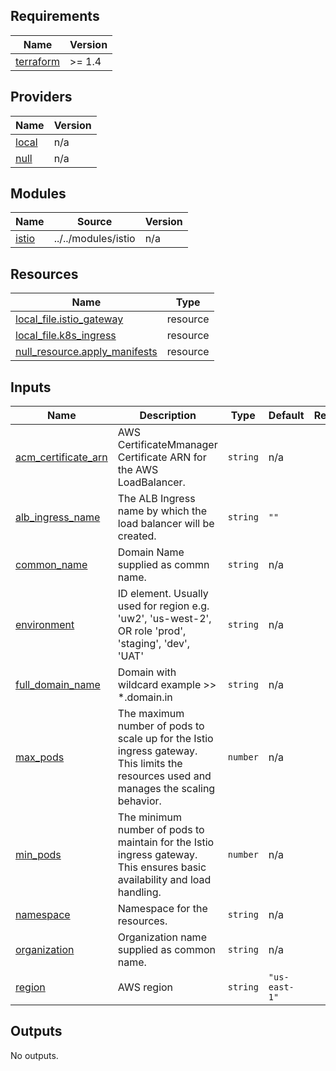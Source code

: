 <!-- BEGIN_TF_DOCS -->
## Requirements

| Name | Version |
|------|---------|
| <a name="requirement_terraform"></a> [terraform](#requirement\_terraform) | >= 1.4 |

## Providers

| Name | Version |
|------|---------|
| <a name="provider_local"></a> [local](#provider\_local) | n/a |
| <a name="provider_null"></a> [null](#provider\_null) | n/a |

## Modules

| Name | Source | Version |
|------|--------|---------|
| <a name="module_istio"></a> [istio](#module\_istio) | ../../modules/istio | n/a |

## Resources

| Name | Type |
|------|------|
| [local_file.istio_gateway](https://registry.terraform.io/providers/hashicorp/local/latest/docs/resources/file) | resource |
| [local_file.k8s_ingress](https://registry.terraform.io/providers/hashicorp/local/latest/docs/resources/file) | resource |
| [null_resource.apply_manifests](https://registry.terraform.io/providers/hashicorp/null/latest/docs/resources/resource) | resource |

## Inputs

| Name | Description | Type | Default | Required |
|------|-------------|------|---------|:--------:|
| <a name="input_acm_certificate_arn"></a> [acm\_certificate\_arn](#input\_acm\_certificate\_arn) | AWS CertificateMmanager Certificate ARN for the AWS LoadBalancer. | `string` | n/a | yes |
| <a name="input_alb_ingress_name"></a> [alb\_ingress\_name](#input\_alb\_ingress\_name) | The ALB Ingress name by which the load balancer will be created. | `string` | `""` | no |
| <a name="input_common_name"></a> [common\_name](#input\_common\_name) | Domain Name  supplied as commn name. | `string` | n/a | yes |
| <a name="input_environment"></a> [environment](#input\_environment) | ID element. Usually used for region e.g. 'uw2', 'us-west-2', OR role 'prod', 'staging', 'dev', 'UAT' | `string` | n/a | yes |
| <a name="input_full_domain_name"></a> [full\_domain\_name](#input\_full\_domain\_name) | Domain  with wildcard   example >>   *.domain.in | `string` | n/a | yes |
| <a name="input_max_pods"></a> [max\_pods](#input\_max\_pods) | The maximum number of pods to scale up for the Istio ingress gateway. This limits the resources used and manages the scaling behavior. | `number` | n/a | yes |
| <a name="input_min_pods"></a> [min\_pods](#input\_min\_pods) | The minimum number of pods to maintain for the Istio ingress gateway. This ensures basic availability and load handling. | `number` | n/a | yes |
| <a name="input_namespace"></a> [namespace](#input\_namespace) | Namespace for the resources. | `string` | n/a | yes |
| <a name="input_organization"></a> [organization](#input\_organization) | Organization name supplied as common name. | `string` | n/a | yes |
| <a name="input_region"></a> [region](#input\_region) | AWS region | `string` | `"us-east-1"` | no |

## Outputs

No outputs.
<!-- END_TF_DOCS -->